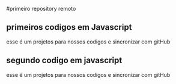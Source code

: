 #primeiro repository remoto

## primeiros codigos em Javascript
esse é um projetos para nossos codigos e sincronizar com gitHub

## segundo codigo em javascript 

esse é um projetos para nossos codigos e sincronizar com gitHub

